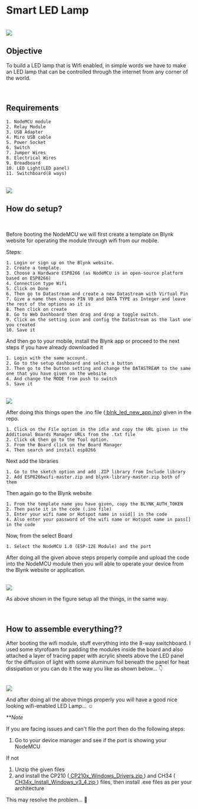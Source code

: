 # Smart LED Lamp

<br>
<img src="final_product.png">
<br>


## Objective
    
To build a LED lamp that is Wifi enabled, in simple words we have to make an LED lamp that can be controlled through the internet from any corner of the world.

<br>

## Requirements

    1. NodeMCU module
    2. Relay Module
    3. USB Adapter
    4. Miro USB cable
    5. Power Socket
    6. Switch
    7. Jumper Wires
    8. Electrical Wires
    9. Breadboard
    10. LED Light(LED panel)
    11. Switchboard(8 ways)

<br>
<img src="labels.png">
<br>

## How do setup?
<br>


Before booting the NodeMCU we will first create a template on Blynk website for operating the module through wifi from our mobile.

Steps:

    1. Login or sign up on the Blynk website.
    2. Create a template.
    3. Choose a Hardware ESP8266 (as NodeMCU is an open-source platform based on ESP8266)
    4. Connection type Wifi
    5. Click on Done
    6. Then go to Datastream and create a new Datastream with Virtual Pin
    7. Give a name then choose PIN V0 and DATA TYPE as Integer and leave the rest of the options as it is
    8. Then click on create
    8. Go to Web Dashboard then drag and drop a toggle switch.
    9. Click on the setting icon and config the Datastream as the last one you created
    10. Save it

And then go to your mobile, install the Blynk app or proceed to the next steps if you have already downloaded it 

    1. Login with the same account.
    2. Go to the setup dashboard and select a button
    3. Then go to the button setting and change the DATASTREAM to the same one that you have given on the website
    4. And change the MODE from push to switch
    5. Save it


<br>
<img src="intregration.png">
<br>


After doing this things open the .ino file (<a href="blnk_led_new_app/blnk_led_new_app.ino"> blnk_led_new_app.ino</a>) given in the repo.

    1. Click on the File option in the idle and copy the URL given in the Additional Boards Manager URLs from the .txt file
    2. Click ok then go to the Tool option.
    3. From the Board click on the Board Manager
    4. Then search and install esp8266

Next add the libraries

    1. Go to the sketch option and add .ZIP library from Include library
    2. Add ESP8266wifi-master.zip and blynk-library-master.zip both of them

Then again go to the Blynk website

    1. From the template name you have given, copy the BLYNK_AUTH_TOKEN
    2. Then paste it in the code (.ino file)
    3. Enter your wifi name or Hotspot name in ssid[] in the code
    4. Also enter your password of the wifi name or Hotspot name in pass[] in the code

Now, from the select Board
    
    1. Select the NodeMCU 1.0 (ESP-12E Module) and the port

After doing all the given above steps properly compile and upload the code into the NodeMCU module then you will able to operate your device from the Blynk website or application.

<br>
<img src="connection.png">


As above shown in the figure setup all the things, in the same way.

<br>

## How to assemble everything??
    
After booting the wifi module, stuff everything into the 8-way switchboard. I used some styrofoam for padding the modules inside the board and also attached a layer of tracing paper with acrylic sheets above the LED panel for the diffusion of light with some aluminum foil beneath the panel for heat dissipation or you can do it the way you like as shown below... 👇

<br>
<img src="insight.png">
<br>

And after doing all the above things properly you will have a good nice looking wifi-enabled LED Lamp... ☺️

**_Note_ 

If you are facing issues and can't file the port then do the following steps:

1.  Go to your device manager and see if the port is showing your NodeMCU 

If not

1. Unzip the given files
2. and install the CP210 (<a href="CP210x_Windows_Drivers.zip"> CP210x_Windows_Drivers.zip </a>) and CH34 (<a href="CH34x_Install_Windows_v3_4.zip"> CH34x_Install_Windows_v3_4.zip </a>) files, then install .exe files as per your architecture

This may resolve the problem... 🥴
